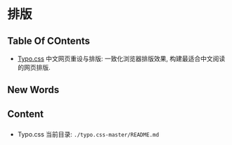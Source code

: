# 排版


## Table Of COntents
- [Typo.css](https://github.com/sofish/Typo.css)
  中文网页重设与排版: 一致化浏览器排版效果, 构建最适合中文阅读的网页排版.


## New Words



## Content

### 
- Typo.css 当前目录: `./typo.css-master/README.md`